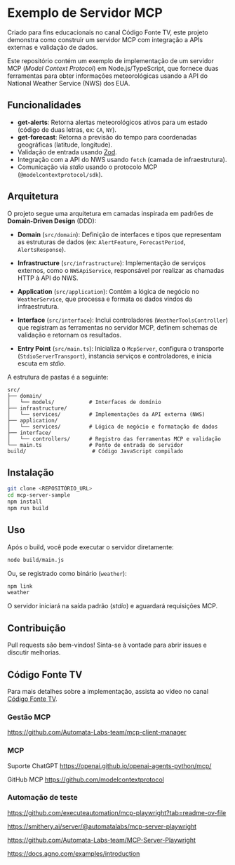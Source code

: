 # Exemplo de Servidor MCP

Criado para fins educacionais no canal Código Fonte TV, este projeto demonstra como construir um servidor MCP com integração a APIs externas e validação de dados.

Este repositório contém um exemplo de implementação de um servidor MCP (_Model Context Protocol_) em Node.js/TypeScript, que fornece duas ferramentas para obter informações meteorológicas usando a API do National Weather Service (NWS) dos EUA.

## Funcionalidades

- **get-alerts**: Retorna alertas meteorológicos ativos para um estado (código de duas letras, ex: `CA`, `NY`).
- **get-forecast**: Retorna a previsão do tempo para coordenadas geográficas (latitude, longitude).
- Validação de entrada usando [Zod](https://github.com/colinhacks/zod).
- Integração com a API do NWS usando `fetch` (camada de infraestrutura).
- Comunicação via _stdio_ usando o protocolo MCP (`@modelcontextprotocol/sdk`).

## Arquitetura

O projeto segue uma arquitetura em camadas inspirada em padrões de **Domain-Driven Design** (DDD):

- **Domain** (`src/domain`):
  Definição de interfaces e tipos que representam as estruturas de dados (ex: `AlertFeature`, `ForecastPeriod`, `AlertsResponse`).

- **Infrastructure** (`src/infrastructure`):
  Implementação de serviços externos, como o `NWSApiService`, responsável por realizar as chamadas HTTP à API do NWS.

- **Application** (`src/application`):
  Contém a lógica de negócio no `WeatherService`, que processa e formata os dados vindos da infraestrutura.

- **Interface** (`src/interface`):
  Inclui controladores (`WeatherToolsController`) que registram as ferramentas no servidor MCP, definem schemas de validação e retornam os resultados.

- **Entry Point** (`src/main.ts`):
  Inicializa o `McpServer`, configura o transporte (`StdioServerTransport`), instancia serviços e controladores, e inicia escuta em _stdio_.

A estrutura de pastas é a seguinte:

```
src/
├── domain/
│   └── models/           # Interfaces de domínio
├── infrastructure/
│   └── services/         # Implementações da API externa (NWS)
├── application/
│   └── services/         # Lógica de negócio e formatação de dados
├── interface/
│   └── controllers/      # Registro das ferramentas MCP e validação
└── main.ts               # Ponto de entrada do servidor
build/                     # Código JavaScript compilado
```

## Instalação

```bash
git clone <REPOSITÓRIO_URL>
cd mcp-server-sample
npm install
npm run build
```

## Uso

Após o build, você pode executar o servidor diretamente:

```bash
node build/main.js
```

Ou, se registrado como binário (`weather`):

```bash
npm link
weather
```

O servidor iniciará na saída padrão (_stdio_) e aguardará requisições MCP.

## Contribuição

Pull requests são bem-vindos! Sinta-se à vontade para abrir issues e discutir melhorias.

## Código Fonte TV

Para mais detalhes sobre a implementação, assista ao vídeo no canal [Código Fonte TV](https://youtu.be/NUOzYPSNaNk).


### Gestão MCP
https://github.com/Automata-Labs-team/mcp-client-manager


### MCP
Suporte ChatGPT
https://openai.github.io/openai-agents-python/mcp/

GitHub MCP
https://github.com/modelcontextprotocol



### Automação de teste
https://github.com/executeautomation/mcp-playwright?tab=readme-ov-file

https://smithery.ai/server/@automatalabs/mcp-server-playwright

https://github.com/Automata-Labs-team/MCP-Server-Playwright

https://docs.agno.com/examples/introduction